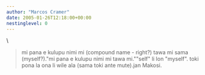 ```yaml
---
author: "Marcos Cramer"
date: 2005-01-26T12:18:00+00:00
nestinglevel: 0
---
```

\
> mi pana e kulupu nimi mi (compound name - right?) tawa mi sama
> (myself?)."mi pana e kulupu nimi mi tawa mi.""self" li lon "myself". toki pona la ona li wile ala (sama toki ante mute).jan Makosi.